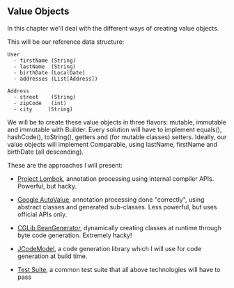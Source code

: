 Value Objects
-------------

In this chapter we'll deal with the different ways of creating value objects.

This will be our reference data structure:


    User
      - firstName (String)
      - lastName  (String)
      - birthDate (LocalDate)
      - addresses (List[Address])
    
    Address
      - street    (String)
      - zipCode   (int)
      - city     (String)

We will be to create these value objects in three flavors: mutable, immutable and immutable with Builder.
Every solution will have to implement equals(), hashCode(), toString(), getters and (for mutable classes) setters.
Ideally, our value objects will implement Comparable, using lastName, firstName and birthDate (all descending).

These are the approaches I will present:

- [Project Lombok](1_lombok/README.md), annotation processing using internal compiler APIs. Powerful, but hacky.
- [Google AutoValue](2_autovalue/README.md), annotation processing done "correctly", using abstract classes and
  generated sub-classes. Less powerful, but uses official APIs only.
- [CGLib BeanGenerator](3_cglib/README.md), dynamically creating classes at runtime through byte code generation.
  Extremely hacky!
- [JCodeModel](4_jcodemodel/README.md), a code generation library which I will use for code generation at build time.

- [Test Suite](x_tests/README.md), a common test suite that all above technologies will have to pass